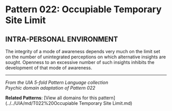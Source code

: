 # Pattern 022: Occupiable Temporary Site Limit

## INTRA-PERSONAL ENVIRONMENT

The integrity of a mode of awareness depends very much on the limit set on the number of unintegrated perceptions on which alternative insights are sought. Openness to an excessive number of such insights inhibits the development of that mode of awareness.

---

*From the UIA 5-fold Pattern Language collection*  
*Psychic domain adaptation of Pattern 022*

**Related Patterns**: [View all domains for this pattern](../../UIA/md/T022%20Occupiable Temporary Site Limit.md)
